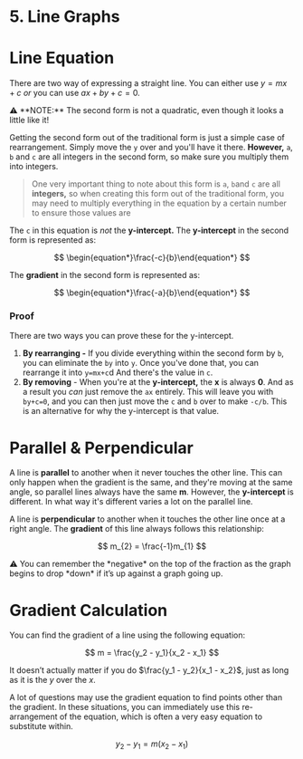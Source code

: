 # 5. Line Graphs

# Line Equation

There are two way of expressing a straight line. You can either use $y=mx+c$ *or* you can use $ax+by+c = 0$.

<aside>
⚠️ **NOTE:** The second form is not a quadratic, even though it looks a little like it!

</aside>

Getting the second form out of the traditional form is just a simple case of rearrangement. Simply move the `y` over and you'll have it there. **However,** `a`, `b` and `c` are all integers in the second form, so make sure you multiply them into integers.

> One very important thing to note about this form is `a`, `b`and `c` are all **integers,** so when creating this form out of the traditional form, you may need to multiply everything in the equation by a certain number to ensure those values are
> 

The `c` in this equation is *not* the **y-intercept.** The **y-intercept** in the second form is represented as:

$$
\begin{equation*}\frac{-c}{b}\end{equation*}
$$

The **gradient** in the second form is represented as:

$$
\begin{equation*}\frac{-a}{b}\end{equation*}
$$

### **Proof**

There are two ways you can prove these for the y-intercept.

1. **By rearranging -** If you divide everything within the second form by `b`, you can eliminate the `by` into `y`. Once you've done that, you can rearrange it into `y=mx+c`d And there's the value in `c`.
2. **By removing** - When you're at the **y-intercept,** the **x** is always **0**. And as a result you *can* just remove the `ax` entirely. This will leave you with `by+c=0`, and you can then just move the `c` and `b` over to make `-c/b`. This is an alternative for why the y-intercept is that value.

# Parallel & Perpendicular

A line is **parallel** to another when it never touches the other line. This can only happen when the gradient is the same, and they're moving at the same angle, so parallel lines always have the same **m**. However, the **y-intercept** is different. In what way it's different varies a lot on the parallel line.

A line is **perpendicular** to another when it touches the other line once at a right angle. The **gradient** of this line always follows this relationship:

$$
m_{2} = \frac{-1}m_{1}
$$

<aside>
⚠️ You can remember the *negative* on the top of the fraction as the graph begins to drop *down* if it’s up against a graph going up.

</aside>

# Gradient Calculation

You can find the gradient of a line using the following equation:

$$
m = \frac{y_2 - y_1}{x_2 - x_1}
$$

It doesn’t actually matter if you do $\frac{y_1 - y_2}{x_1 - x_2}$, just as long as it is the *y* over the *x*.

A lot of questions may use the gradient equation to find points other than the gradient. In these situations, you can immediately use this re-arrangement of the equation, which is often a very easy equation to substitute within.

$$
\begin{equation*}y_{2} - y_{1} = m ({x_{2} - x_{1})}\end{equation*}
$$